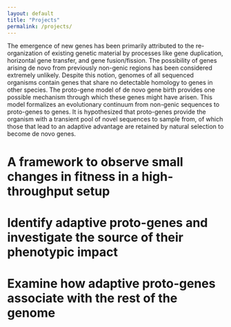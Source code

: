 ```yaml
---
layout: default
title: "Projects"
permalink: /projects/
---
```


The emergence of new genes has been primarily attributed to the re-organization of existing genetic material by processes like gene duplication, horizontal gene transfer, and gene fusion/fission. The possibility of genes arising de novo from previously non-genic regions has been considered extremely unlikely. Despite this notion, genomes of all sequenced organisms contain genes that share no detectable homology to genes in other species. The proto-gene model of de novo gene birth provides one possible mechanism through which these genes might have arisen. This model formalizes an evolutionary continuum from non-genic sequences to proto-genes to genes. It is hypothesized that proto-genes provide the organism with a transient pool of novel sequences to sample from, of which those that lead to an adaptive advantage are retained by natural selection to become de novo genes.

# A framework to observe small changes in fitness in a high-throughput setup

# Identify adaptive proto-genes and investigate the source of their phenotypic impact

# Examine how adaptive proto-genes associate with the rest of the genome
